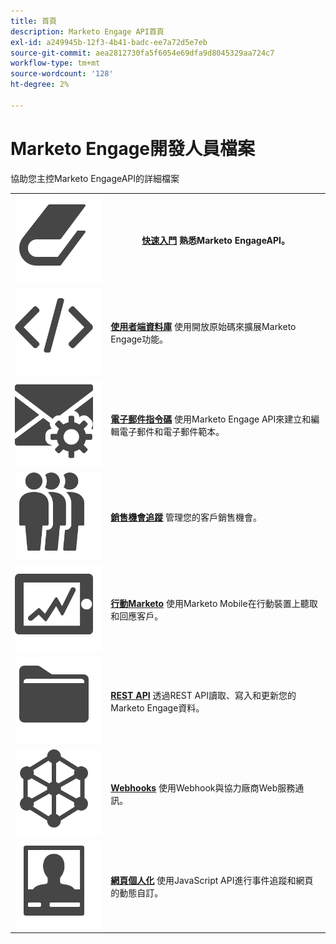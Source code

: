 ```yaml
---
title: 首頁
description: Marketo Engage API首頁
exl-id: a249945b-12f3-4b41-badc-ee7a72d5e7eb
source-git-commit: aea2812730fa5f6054e69dfa9d8045329aa724c7
workflow-type: tm+mt
source-wordcount: '128'
ht-degree: 2%

---
```


# Marketo Engage開發人員檔案

協助您主控Marketo EngageAPI的詳細檔案

<table>
<tbody>
<tr>
<th><img src="assets/Smock_Book_18_N.svg" alt="快速入門"></th>
<th><a href="getting-started.md"><strong>快速入門</strong></a>  熟悉Marketo EngageAPI。</th>
</tr>
<tr>
<td><img src="assets/Smock_Code_18_N.svg" alt="使用者端資料庫"></td>
<td><a href="https://github.com/Marketo/Community-Supported-Client-Libraries"><strong>使用者端資料庫</strong></a> 使用開放原始碼來擴展Marketo Engage功能。</td>
</tr>
<tr>
<td><img src="assets/Smock_EmailGear_18_N.svg" alt="電子郵件指令碼"></td>
<td><a href="rest-api/emails.md"><strong>電子郵件指令碼</strong></a> 使用Marketo Engage API來建立和編輯電子郵件和電子郵件範本。</td>
</tr>
<tr>
<td><img src="assets/Smock_PeopleGroup_18_N.svg" alt="銷售機會追蹤"></td>
<td><a href="javascript-api/lead-tracking.md"><strong>銷售機會追蹤</strong></a> 管理您的客戶銷售機會。</td>
</tr>
<tr>
<td><img src="assets/Smock_MobileServices_18_N.svg" alt="行動Marketo"></td>
<td><a href="mobile/mobile.md"><strong>行動Marketo</strong></a> 使用Marketo Mobile在行動裝置上聽取和回應客戶。</td>
</tr>
<tr>
<td><img src="assets/Smock_AppleFiles_18_N.svg" alt="REST API"></td>
<td><a href="https://developer.adobe.com/marketo-apis/"><strong>REST API</strong></a> 透過REST API讀取、寫入和更新您的Marketo Engage資料。</td>
</tr>
<tr>
<td><img src="assets/Smock_SocialNetwork_18_N.svg" alt="Webhooks"></td>
<td><a href="webhooks/webhooks.md"><strong>Webhooks</strong></a> 使用Webhook與協力廠商Web服務通訊。</td>
</tr>
<tr>
<td><img src="assets/Smock_PersonalizationField_18_N.svg" alt="網頁個人化"></td>
<td><a href="javascript-api/web-personalization.md"><strong>網頁個人化</strong></a> 使用JavaScript API進行事件追蹤和網頁的動態自訂。</td>
</tr>
</tbody>
</table>
